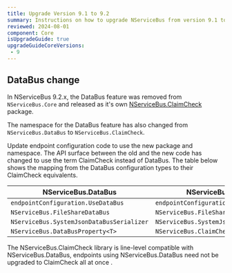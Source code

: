 ```yaml
---
title: Upgrade Version 9.1 to 9.2
summary: Instructions on how to upgrade NServiceBus from version 9.1 to version 9.2.
reviewed: 2024-08-01
component: Core
isUpgradeGuide: true
upgradeGuideCoreVersions:
 - 9
---
```


## DataBus change

In NServiceBus 9.2.x, the DataBus feature was removed from `NServiceBus.Core` and released as it's own [NServiceBus.ClaimCheck](https://www.nuget.org/packages/NServiceBus.ClaimCheck/) package.

The namespace for the DataBus feature has also changed from `NServiceBus.DataBus` to `NServiceBus.ClaimCheck`.

Update endpoint configuration code to use the new package and namespace. The API surface between the old and the new code has changed to use the term ClaimCheck instead of DataBus.  The table below shows the mapping from the DataBus configuration types to their ClaimCheck equivalents.

| NServiceBus.DataBus  | NServiceBus.ClaimCheck |
| --- | --- |
| `endpointConfiguration.UseDataBus` | `endpointConfiguration.UseClaimCheck` |
| `NServiceBus.FileShareDataBus` | `NServiceBus.FileShareClaimCheck` |
| `NServiceBus.SystemJsonDataBusSerializer` | `NServiceBus.SystemJsonClaimCheckSerializer` |
| `NServiceBus.DataBusProperty<T>` | `NServiceBus.ClaimCheckProperty<T>` |


The NServiceBus.ClaimCheck library is line-level compatible with NServiceBus.DataBus, endpoints using NServiceBus.DataBus need not be upgraded to ClaimCheck all at once .


